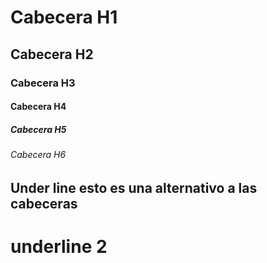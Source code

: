# Cabecera H1
## Cabecera H2
### Cabecera H3
#### Cabecera H4
##### Cabecera H5
###### Cabecera H6


Under line esto es una alternativo a las cabeceras 
-

underline 2
=
